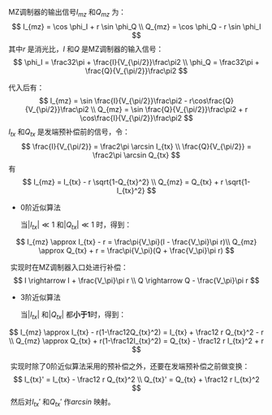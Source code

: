 MZ调制器的输出信号$I_{mz}$ 和$Q_{mz}$ 为：
$$
I_{mz} = \cos \phi_I + r \sin \phi_Q \\
Q_{mz} = \cos \phi_Q - r \sin \phi_I
$$
其中$r$ 是消光比，$I$ 和$Q$ 是MZ调制器的输入信号：
$$
\phi_I = \frac32\pi + \frac{I}{V_{\pi/2}}\frac\pi2 \\
\phi_Q = \frac32\pi + \frac{Q}{V_{\pi/2}}\frac\pi2
$$

代入后有：
$$
I_{mz} = \sin \frac{I}{V_{\pi/2}}\frac\pi2 - r\cos\frac{Q}{V_{\pi/2}}\frac\pi2 \\
Q_{mz} = \sin \frac{Q}{V_{\pi/2}}\frac\pi2 + r \cos\frac{I}{V_{\pi/2}}\frac\pi2
$$
$I_{tx}$ 和$Q_{tx}$ 是发端预补偿前的信号，令：
$$
\frac{I}{V_{\pi/2}} = \frac2\pi \arcsin I_{tx}  \\
\frac{Q}{V_{\pi/2}} = \frac2\pi \arcsin Q_{tx}
$$
有
$$
I_{mz} = I_{tx} - r \sqrt{1-Q_{tx}^2} \\
Q_{mz} = Q_{tx} + r \sqrt{1-I_{tx}^2}
$$

* 0阶近似算法

  当$|I_{tx}| \ll 1$ 和$|Q_{tx}| \ll 1$ 时，得到：

$$
I_{mz} \approx I_{tx} - r = \frac\pi{V_\pi}(I - \frac{V_\pi}\pi r)\\
Q_{mz} \approx Q_{tx} + r = \frac\pi{V_\pi}(Q + \frac{V_\pi}\pi r)
$$

​	实现时在MZ调制器入口处进行补偿：
$$
I \rightarrow I + \frac{V_\pi}\pi r \\
Q \rightarrow Q - \frac{V_\pi}\pi r
$$


* 3阶近似算法

  当$|I_{tx}|$ 和$|Q_{tx}|$ 都**小于1**时，得到：

$$
I_{mz} \approx I_{tx} - r(1-\frac12Q_{tx}^2) = I_{tx} + \frac12 r Q_{tx}^2 - r \\
Q_{mz} \approx Q_{tx} + r(1-\frac12I_{tx}^2) = Q_{tx} - \frac12 r I_{tx}^2 + r
$$

​	实现时除了0阶近似算法采用的预补偿之外，还要在发端预补偿之前做变换：
$$
I_{tx}' = I_{tx} - \frac12 r Q_{tx}^2 \\
Q_{tx}' = Q_{tx} + \frac12 r I_{tx}^2
$$
​	然后对$I_{tx}'$ 和$Q_{tx}'$ 作$arcsin$ 映射。

